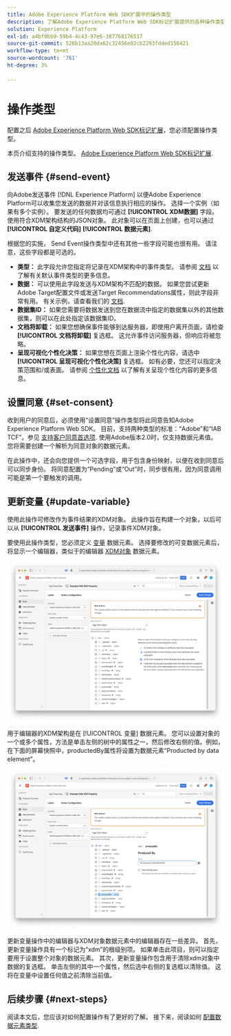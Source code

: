 ```yaml
---
title: Adobe Experience Platform Web SDK扩展中的操作类型
description: 了解Adobe Experience Platform Web SDK标记扩展提供的各种操作类型。
solution: Experience Platform
exl-id: a4bf0bb9-59b4-4c43-97e6-387768176517
source-git-commit: 528b13aa20da62c32456e02cb2293fdded156421
workflow-type: tm+mt
source-wordcount: '761'
ht-degree: 3%

---
```



# 操作类型

配置之后 [Adobe Experience Platform Web SDK标记扩展](web-sdk-extension-configuration.md)，您必须配置操作类型。

本页介绍支持的操作类型。 [Adobe Experience Platform Web SDK标记扩展](web-sdk-extension-configuration.md).

## 发送事件 {#send-event}

向Adobe发送事件 [!DNL Experience Platform] 以便Adobe Experience Platform可以收集您发送的数据并对该信息执行相应的操作。 选择一个实例（如果有多个实例）。 要发送的任何数据均可通过 **[!UICONTROL XDM数据]** 字段。 使用符合XDM架构结构的JSON对象。 此对象可以在页面上创建，也可以通过 **[!UICONTROL 自定义代码]** **[!UICONTROL 数据元素]**.

根据您的实施， Send Event操作类型中还有其他一些字段可能也很有用。 请注意，这些字段都是可选的。

- **类型：** 此字段允许您指定将记录在XDM架构中的事件类型。 请参阅 [文档](https://experienceleague.adobe.com/docs/experience-platform/edge/fundamentals/tracking-events.html?lang=en#using-the-sendbeacon-api) 以了解有关默认事件类型的更多信息。
- **数据：** 可以使用此字段发送与XDM架构不匹配的数据。 如果您尝试更新Adobe Target配置文件或发送Target Recommendations属性，则此字段非常有用。 有关示例，请查看我们的 [文档](https://experienceleague.adobe.com/docs/experience-platform/edge/fundamentals/tracking-events.html?lang=zh-Hans).<!--- **Merge ID:** If you would like to specify a merge ID for your event, you can do so in this field. Please note that the solutions downstream are not able to merge your event data at this time. -->
- **数据集ID：** 如果您需要将数据发送到您在数据流中指定的数据集以外的其他数据集，则可以在此处指定该数据集ID。
- **文档将卸载：** 如果您想确保事件能够到达服务器，即使用户离开页面，请检查 **[!UICONTROL 文档将卸载]** 复选框。 这允许事件访问服务器，但响应将被忽略。
- **呈现可视化个性化决策：** 如果您想在页面上渲染个性化内容，请选中 **[!UICONTROL 呈现可视化个性化决策]** 复选框。 如有必要，您还可以指定决策范围和/或表面。 请参阅 [个性化文档](../../../../edge/personalization/rendering-personalization-content.md#automatically-rendering-content) 以了解有关呈现个性化内容的更多信息。

## 设置同意 {#set-consent}

收到用户的同意后，必须使用“设置同意”操作类型将此同意告知Adobe Experience Platform Web SDK。 目前，支持两种类型的标准：“Adobe”和“IAB TCF”。参见 [支持客户同意首选项](../../../../edge/consent/supporting-consent.md). 使用Adobe版本2.0时，仅支持数据元素值。 您将需要创建一个解析为同意对象的数据元素。

在此操作中，还会向您提供一个可选字段，用于包含身份映射，以便在收到同意后可以同步身份。 将同意配置为“Pending”或“Out”时，同步很有用，因为同意调用可能是第一个要触发的调用。

## 更新变量 {#update-variable}

使用此操作可修改作为事件结果的XDM对象。 此操作旨在构建一个对象，以后可以从 **[!UICONTROL 发送事件]** 操作，记录事件XDM对象。

要使用此操作类型，您必须定义 [变量](data-element-types.md#variable) 数据元素。 选择要修改的可变数据元素后，将显示一个编辑器，类似于的编辑器 [XDM对象](data-element-types.md#xdm-object) 数据元素。

![](assets/update-variable.png)

用于编辑器的XDM架构是在 [!UICONTROL 变量] 数据元素。 您可以设置对象的一个或多个属性，方法是单击左侧的树中的属性之一，然后修改右侧的值。例如，在下面的屏幕快照中，productedBy属性将设置为数据元素“Producted by data element”。

![](assets/update-variable-set-property.png)

更新变量操作中的编辑器与XDM对象数据元素中的编辑器存在一些差异。 首先，更新变量操作具有一个标记为“xdm”的根级别项。 如果单击此项目，则可以指定要用于设置整个对象的数据元素。 其次，更新变量操作包含用于清除xdm对象中数据的复选框。 单击左侧的其中一个属性，然后选中右侧的复选框以清除值。 这将在变量中设置任何值之前清除当前值。

## 后续步骤 {#next-steps}

阅读本文后，您应该对如何配置操作有了更好的了解。 接下来，阅读如何 [配置数据元素类型](data-element-types.md).
